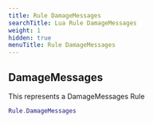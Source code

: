```yaml
---
title: Rule DamageMessages
searchTitle: Lua Rule DamageMessages
weight: 1
hidden: true
menuTitle: Rule DamageMessages
---
```

## DamageMessages

This represents a DamageMessages Rule
```lua
Rule.DamageMessages
```